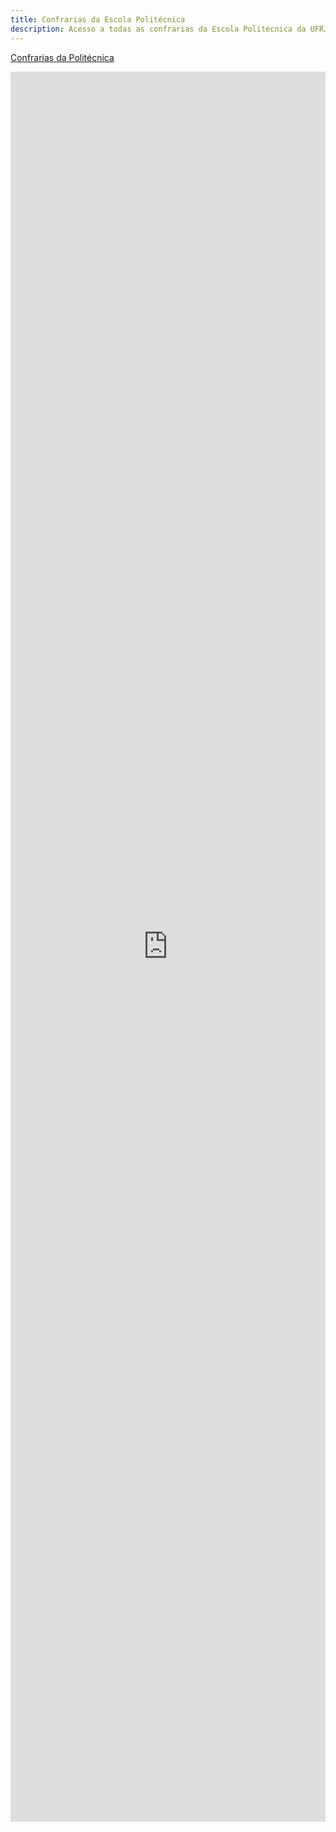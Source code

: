 ```yaml
---
title: Confrarias da Escola Politécnica 
description: Acesso a todas as confrarias da Escola Politécnica da UFRJ.
---
```


[Confrarias da Politécnica](https://www.poli.ufrj.br/servicos/politica-estudantil/)

<iframe src="https://docs.google.com/spreadsheets/d/e/2PACX-1vS-4BBF6zOSEXjWLUHe4neE92dLliaHbW_keE8v8moNhDOmCjE1-ccMzEig3zTgKGMQJj9L6L7aMEHT/pubhtml?gid=620476471&amp;single=true&amp;range=A3:H15&amp;widget=false&amp;headers=false&amp;chrome=false"
    width="100%" height="2800" frameborder="0" marginheight="0">Carregando...
    </iframe>
